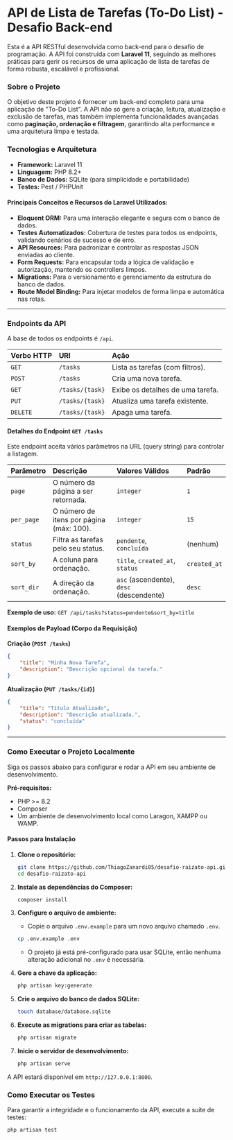 # API de Lista de Tarefas (To-Do List) - Desafio Back-end

Esta é a API RESTful desenvolvida como back-end para o desafio de programação. A API foi construída com **Laravel 11**, seguindo as melhores práticas para gerir os recursos de uma aplicação de lista de tarefas de forma robusta, escalável e profissional.

### Sobre o Projeto

O objetivo deste projeto é fornecer um back-end completo para uma aplicação de "To-Do List". A API não só gere a criação, leitura, atualização e exclusão de tarefas, mas também implementa funcionalidades avançadas como **paginação, ordenação e filtragem**, garantindo alta performance e uma arquitetura limpa e testada.

### Tecnologias e Arquitetura

  - **Framework:** Laravel 11
  - **Linguagem:** PHP 8.2+
  - **Banco de Dados:** SQLite (para simplicidade e portabilidade)
  - **Testes:** Pest / PHPUnit

#### Principais Conceitos e Recursos do Laravel Utilizados:

  - **Eloquent ORM:** Para uma interação elegante e segura com o banco de dados.
  - **Testes Automatizados:** Cobertura de testes para todos os endpoints, validando cenários de sucesso e de erro.
  - **API Resources:** Para padronizar e controlar as respostas JSON enviadas ao cliente.
  - **Form Requests:** Para encapsular toda a lógica de validação e autorização, mantendo os controllers limpos.
  - **Migrations:** Para o versionamento e gerenciamento da estrutura do banco de dados.
  - **Route Model Binding:** Para injetar modelos de forma limpa e automática nas rotas.

-----

### Endpoints da API

A base de todos os endpoints é `/api`.

| Verbo HTTP | URI             | Ação                                |
| :--------- | :-------------- | :---------------------------------- |
| `GET`      | `/tasks`        | Lista as tarefas (com filtros).     |
| `POST`     | `/tasks`        | Cria uma nova tarefa.               |
| `GET`      | `/tasks/{task}` | Exibe os detalhes de uma tarefa.    |
| `PUT`      | `/tasks/{task}` | Atualiza uma tarefa existente.      |
| `DELETE`   | `/tasks/{task}` | Apaga uma tarefa.                   |

#### Detalhes do Endpoint `GET /tasks`

Este endpoint aceita vários parâmetros na URL (query string) para controlar a listagem.

| Parâmetro  | Descrição                                         | Valores Válidos                                | Padrão         |
| :--------- | :-------------------------------------------------- | :--------------------------------------------- | :------------- |
| `page`     | O número da página a ser retornada.                 | `integer`                                      | `1`            |
| `per_page` | O número de itens por página (máx: 100).            | `integer`                                      | `15`           |
| `status`   | Filtra as tarefas pelo seu status.                  | `pendente`, `concluída`                        | (nenhum)       |
| `sort_by`  | A coluna para ordenação.                            | `title`, `created_at`, `status`                | `created_at`   |
| `sort_dir` | A direção da ordenação.                             | `asc` (ascendente), `desc` (descendente)       | `desc`         |

**Exemplo de uso:** `GET /api/tasks?status=pendente&sort_by=title`

#### Exemplos de Payload (Corpo da Requisição)

**Criação (`POST /tasks`)**

```json
{
    "title": "Minha Nova Tarefa",
    "description": "Descrição opcional da tarefa."
}
```

**Atualização (`PUT /tasks/{id}`)**

```json
{
    "title": "Título Atualizado",
    "description": "Descrição atualizada.",
    "status": "concluída"
}
```

-----

### Como Executar o Projeto Localmente

Siga os passos abaixo para configurar e rodar a API em seu ambiente de desenvolvimento.

**Pré-requisitos:**

  * PHP \>= 8.2
  * Composer
  * Um ambiente de desenvolvimento local como Laragon, XAMPP ou WAMP.

#### Passos para Instalação

1.  **Clone o repositório:**

    ```bash
    git clone https://github.com/ThiagoZanardi05/desafio-raizato-api.git
    cd desafio-raizato-api
    ```

2.  **Instale as dependências do Composer:**

    ```bash
    composer install
    ```

3.  **Configure o arquivo de ambiente:**

      * Copie o arquivo `.env.example` para um novo arquivo chamado `.env`.

    <!-- end list -->

    ```bash
    cp .env.example .env
    ```

      * O projeto já está pré-configurado para usar SQLite, então nenhuma alteração adicional no `.env` é necessária.

4.  **Gere a chave da aplicação:**

    ```bash
    php artisan key:generate
    ```

5.  **Crie o arquivo do banco de dados SQLite:**

    ```bash
    touch database/database.sqlite
    ```

6.  **Execute as migrations para criar as tabelas:**

    ```bash
    php artisan migrate
    ```

7.  **Inicie o servidor de desenvolvimento:**

    ```bash
    php artisan serve
    ```

A API estará disponível em `http://127.0.0.1:8000`.

### Como Executar os Testes

Para garantir a integridade e o funcionamento da API, execute a suíte de testes:

```bash
php artisan test
```
